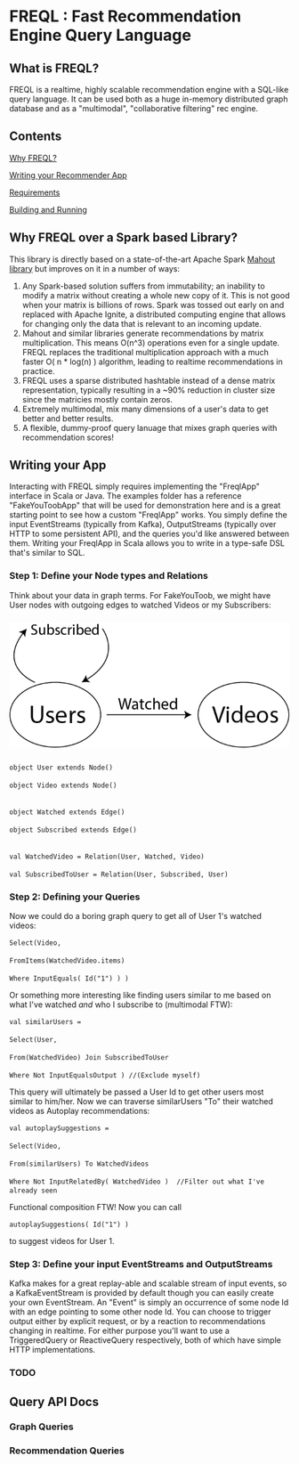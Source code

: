 # FREQL : Fast Recommendation Engine Query Language

## What is FREQL?

FREQL is a realtime, highly scalable recommendation engine with a SQL-like query language.  It can be used both as a huge in-memory distributed graph database and as a "multimodal", "collaborative filtering" rec engine.

## Contents

[Why FREQL?](#why-freql-over-a-spark-based-library)

[Writing your Recommender App](#writing-your-app)

[Requirements](doc/requirements.md)

[Building and Running](doc/build_and_run.md)

## Why FREQL over a Spark based Library?

This library is directly based on a state-of-the-art Apache Spark [Mahout library](https://mahout.apache.org/docs/latest/algorithms/reccomenders/) but improves on it in a number of ways:

1. Any Spark-based solution suffers from immutability; an inability to modify a matrix without creating a whole new copy of it. This is not good when your matrix is billions of rows.  Spark was tossed out early on and replaced with Apache Ignite, a distributed computing engine that allows for changing only the data that is relevant to an incoming update.
2. Mahout and similar libraries generate recommendations by matrix multiplication.  This means O(n^3) operations even for a single update.  FREQL replaces the traditional multiplication approach with a much faster O( n * log(n) ) algorithm, leading to realtime recommendations in practice.
3. FREQL uses a sparse distributed hashtable instead of a dense matrix representation, typically resulting in a ~90% reduction in cluster size since the matricies mostly contain zeros.
4. Extremely multimodal, mix many dimensions of a user's data to get better and better results.
5. A flexible, dummy-proof query lanuage that mixes graph queries with recommendation scores!

## Writing your App

Interacting with FREQL simply requires implementing the "FreqlApp" interface in Scala or Java.
The examples folder has a reference "FakeYouToobApp" that will be used for demonstration here
and is a great starting point to see how a custom "FreqlApp" works.
You simply define the input EventStreams (typically from Kafka), OutputStreams
(typically over HTTP to some persistent API), and the queries you'd like answered between them.
Writing your FreqlApp in Scala allows you to write in a type-safe DSL that's similar to SQL.

### Step 1: Define your Node types and Relations

Think about your data in graph terms.  For FakeYouToob, we might have User nodes with outgoing edges to watched Videos or my Subscribers:

#####
![YouToob example graph](doc/ut_graph.png)
#####


    object User extends Node()

    object Video extends Node()


    object Watched extends Edge()

    object Subscribed extends Edge()


    val WatchedVideo = Relation(User, Watched, Video)

    val SubscribedToUser = Relation(User, Subscribed, User)

### Step 2: Defining your Queries
Now we could do a boring graph query to get all of User 1's watched videos:

    Select(Video,

    FromItems(WatchedVideo.items)

    Where InputEquals( Id("1") ) )

Or something more interesting like finding users similar to me based on what I've watched *and* who I subscribe to (multimodal FTW):

    val similarUsers =

    Select(User,

    From(WatchedVideo) Join SubscribedToUser

    Where Not InputEqualsOutput ) //(Exclude myself)

This query will ultimately be passed a User Id to get other users most similar to him/her.  Now we can traverse similarUsers "To" their watched videos as Autoplay recommendations:

    val autoplaySuggestions =

    Select(Video,

    From(similarUsers) To WatchedVideos

    Where Not InputRelatedBy( WatchedVideo )  //Filter out what I've already seen


Functional composition FTW!  Now you can call

    autoplaySuggestions( Id("1") )

to suggest videos for User 1.

### Step 3: Define your input EventStreams and OutputStreams

Kafka makes for a great replay-able and scalable stream of input events,
so a KafkaEventStream is provided by default though you can easily create your own EventStream.
An "Event" is simply an occurrence of some node Id with an edge pointing to some other node Id.
You can choose to trigger output either by explicit request, or by a reaction to
recommendations changing in realtime.  For either purpose you'll want to use a
TriggeredQuery or ReactiveQuery respectively, both of which have simple HTTP implementations.

### TODO

## Query API Docs

### Graph Queries

### Recommendation Queries
